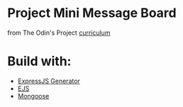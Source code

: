 # Project Mini Message Board

from The Odin's Project [curriculum](https://www.theodinproject.com/paths/full-stack-javascript/courses/nodejs/lessons/mini-message-board)

# Build with:

- [ExpressJS Generator](https://expressjs.com/fr/starter/generator.html)
- [EJS](https://ejs.co/)
- [Mongoose](https://mongoosejs.com/docs/guide.html)
